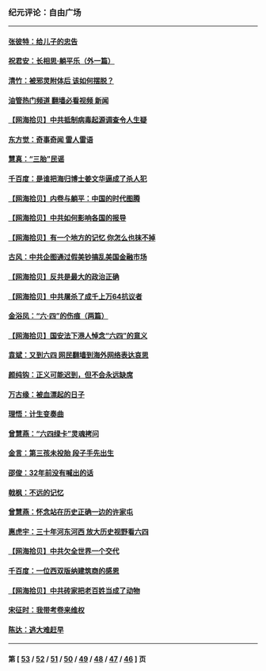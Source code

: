 ### 纪元评论：自由广场
---
#### [张彼特：给儿子的忠告](../../pages/nsc993/n13018934.md?06140330) 
#### [祝君安：长相思‧躺平乐（外一篇）](../../pages/nsc993/n13018923.md?06140330) 
#### [清竹：被邪灵附体后 该如何摆脱？](../../pages/nsc993/n13018877.md?06140330) 
#### [油管热门频道 翻墙必看视频 新闻](ok?06140330)
#### [【网海拾贝】中共抵制病毒起源调查令人生疑](../../pages/nsc993/n13017785.md?06140330) 
#### [东方觉：奇事奇闻 雷人雷语](../../pages/nsc993/n13017577.md?06140330) 
#### [慧真：“三胎”民谣](../../pages/nsc993/n13017394.md?06140330) 
#### [千百度：是谁把海归博士姜文华逼成了杀人犯](../../pages/nsc993/n13015218.md?06140330) 
#### [【网海拾贝】内卷与躺平：中国的时代图腾](../../pages/nsc993/n13016128.md?06140330) 
#### [【网海拾贝】中共如何影响各国的报导](../../pages/nsc993/n13012599.md?06140330) 
#### [【网海拾贝】有一个地方的记忆 你怎么也抹不掉](../../pages/nsc993/n13009802.md?06140330) 
#### [古风：中共企图通过假美钞搞乱美国金融市场](../../pages/nsc993/n13009626.md?06140330) 
#### [【网海拾贝】反共是最大的政治正确](../../pages/nsc993/n13007051.md?06140330) 
#### [【网海拾贝】中共屠杀了成千上万64抗议者](../../pages/nsc993/n13002713.md?06140330) 
#### [金浴凤：“六·四”的伤痕（两篇）](../../pages/nsc993/n13001719.md?06140330) 
#### [【网海拾贝】国安法下港人悼念“六四”的意义](../../pages/nsc993/n13001039.md?06140330) 
#### [袁斌：又到六四 网民翻墙到海外网络表达哀思](../../pages/nsc993/n13000995.md?06140330) 
#### [颜纯钩：正义可能迟到，但不会永远缺席](../../pages/nsc993/n13000920.md?06140330) 
#### [万古缘：被血漂起的日子](../../pages/nsc993/n13000914.md?06140330) 
#### [理悟：计生变奏曲](../../pages/nsc993/n13000414.md?06140330) 
#### [曾慧燕：“六四绿卡”灵魂拷问](../../pages/nsc993/n13000277.md?06140330) 
#### [金言：第三孩未投胎 段子手先出生](../../pages/nsc993/n13000215.md?06140330) 
#### [邵俊：32年前没有喊出的话](../../pages/nsc993/n13000181.md?06140330) 
#### [戟枫：不远的记忆](../../pages/nsc993/n13000121.md?06140330) 
#### [曾慧燕：怀念站在历史正确一边的许家屯](../../pages/nsc993/n13000073.md?06140330) 
#### [惠虎宇：三十年河东河西 放大历史视野看六四](../../pages/nsc993/n13000018.md?06140330) 
#### [【网海拾贝】中共欠全世界一个交代](../../pages/nsc993/n12998706.md?06140330) 
#### [千百度：一位西双版纳建筑商的感恩](../../pages/nsc993/n12998487.md?06140330) 
#### [【网海拾贝】中共砖家把老百姓当成了动物](../../pages/nsc993/n12993483.md?06140330) 
#### [宋征时：我带考卷来维权](../../pages/nsc993/n12994088.md?06140330) 
#### [陈达：逃大难赶早](../../pages/nsc993/n12993569.md?06140330) 

---
#### 第 [ [53](./53.md?06140330) / [52](./52.md?06140330) / [51](./51.md?06140330) / [50](./50.md?06140330) / [49](./49.md?06140330) / [48](./48.md?06140330) / [47](./47.md?06140330) / [46](./46.md?06140330) ] 页
